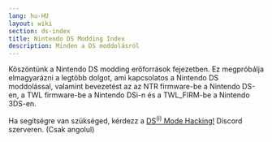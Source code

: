 ```yaml
---
lang: hu-HU
layout: wiki
section: ds-index
title: Nintendo DS Modding Index
description: Minden a DS moddolásról
---
```


Köszöntünk a Nintendo DS modding erőforrások fejezetben. Ez megpróbálja elmagyarázni a legtöbb dolgot, ami kapcsolatos a Nintendo DS moddolással, valamint bevezetést az az NTR firmware-be a Nintendo DS-en, a TWL firmware-be a Nintendo DSi-n és a TWL_FIRM-be a Nintendo 3DS-en.

<div class="alert alert-warning" role="alert">
Ha segítségre van szükséged, kérdezz a <a href="https://ds-homebrew.com/discord">DS<sup>(i)</sup> Mode Hacking!</a> Discord szerveren. (Csak angolul)
</div>
